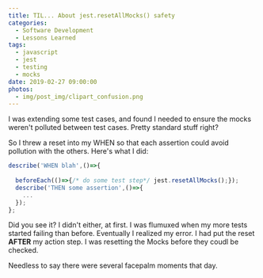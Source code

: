 ```yaml
---
title: TIL... About jest.resetAllMocks() safety
categories:
  - Software Development
  - Lessons Learned
tags:
  - javascript
  - jest
  - testing
  - mocks
date: 2019-02-27 09:00:00
photos: 
  - img/post_img/clipart_confusion.png
---
```


I was extending some test cases, and found I needed to ensure the mocks weren't polluted between test cases. Pretty standard stuff right?

So I threw a reset into my WHEN so that each assertion could avoid pollution with the others. Here's what I did:
```javascript
describe('WHEN blah',()=>{ 
  
  beforeEach(()=>{/* do some test step*/ jest.resetAllMocks();});
  describe('THEN some assertion',()=>{
    ... 
  });
};
```

Did you see it? I didn't either, at first. I was flumuxed when my more tests started failing than before. Eventually I realized my error. I had put the reset **AFTER** my action step. I was resetting the Mocks before they coudl be checked.

Needless to say there were several facepalm moments that day.
